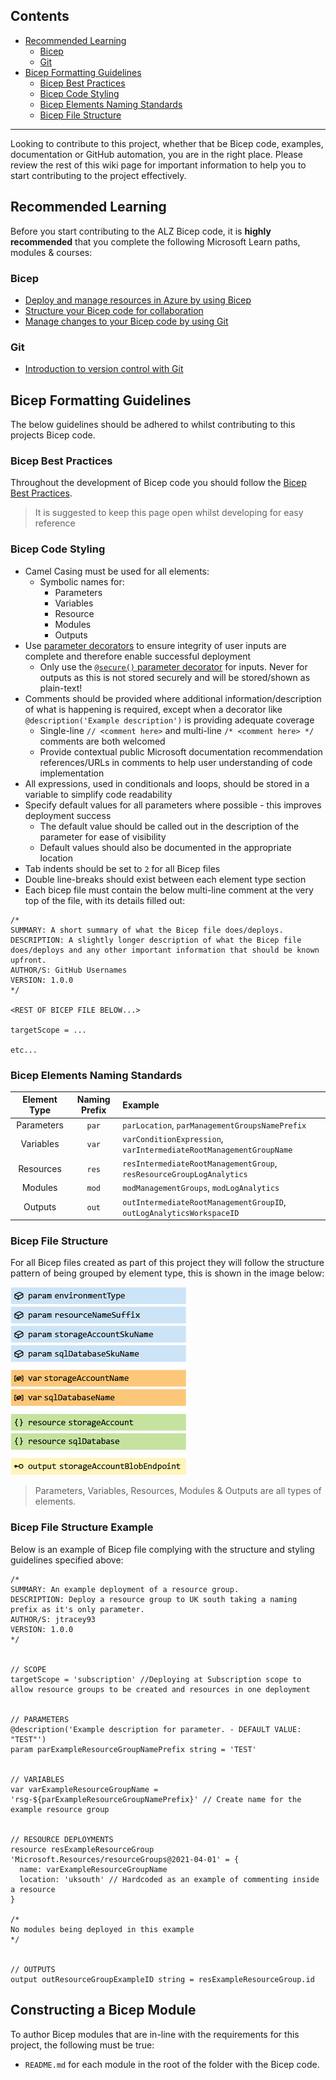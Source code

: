 ## Contents

- [Recommended Learning](#recommended-learning)
  - [Bicep](#bicep)
  - [Git](#git)
- [Bicep Formatting Guidelines](#bicep-formatting-guidelines)
  - [Bicep Best Practices](#bicep-best-practices)
  - [Bicep Code Styling](#bicep-code-styling)
  - [Bicep Elements Naming Standards](#bicep-elements-naming-standards)
  - [Bicep File Structure](#bicep-file-structure)

---

Looking to contribute to this project, whether that be Bicep code, examples, documentation or GitHub automation, you are in the right place. Please review the rest of this wiki page for important information to help you to start contributing to the project effectively.

## Recommended Learning

Before you start contributing to the ALZ Bicep code, it is **highly recommended** that you complete the following Microsoft Learn paths, modules & courses:

### Bicep

- [Deploy and manage resources in Azure by using Bicep](https://docs.microsoft.com/learn/paths/bicep-deploy/)
- [Structure your Bicep code for collaboration](https://docs.microsoft.com/learn/modules/structure-bicep-code-collaboration/)
- [Manage changes to your Bicep code by using Git](https://docs.microsoft.com/learn/modules/manage-changes-bicep-code-git/)

### Git

- [Introduction to version control with Git](https://docs.microsoft.com/learn/paths/intro-to-vc-git/)


## Bicep Formatting Guidelines

The below guidelines should be adhered to whilst contributing to this projects Bicep code.

### Bicep Best Practices

Throughout the development of Bicep code you should follow the [Bicep Best Practices](https://docs.microsoft.com/azure/azure-resource-manager/bicep/best-practices).

> It is suggested to keep this page open whilst developing for easy reference

### Bicep Code Styling

- Camel Casing must be used for all elements:
  - Symbolic names for:
    - Parameters
    - Variables
    - Resource
    - Modules
    - Outputs
- Use [parameter decorators](https://docs.microsoft.com/azure/azure-resource-manager/bicep/parameters#decorators) to ensure integrity of user inputs are complete and therefore enable successful deployment
  - Only use the [`@secure()` parameter decorator](https://docs.microsoft.com/azure/azure-resource-manager/bicep/parameters#secure-parameters) for inputs. Never for outputs as this is not stored securely and will be stored/shown as plain-text!
- Comments should be provided where additional information/description of what is happening is required, except when a decorator like `@description('Example description')` is providing adequate coverage
  - Single-line `// <comment here>` and multi-line `/* <comment here> */` comments are both welcomed
  - Provide contextual public Microsoft documentation recommendation references/URLs in comments to help user understanding of code implementation
- All expressions, used in conditionals and loops, should be stored in a variable to simplify code readability
- Specify default values for all parameters where possible - this improves deployment success
  - The default value should be called out in the description of the parameter for ease of visibility
  - Default values should also be documented in the appropriate location
- Tab indents should be set to `2` for all Bicep files
- Double line-breaks should exist between each element type section
- Each bicep file must contain the below multi-line comment at the very top of the file, with its details filled out:

```bicep
/*
SUMMARY: A short summary of what the Bicep file does/deploys.
DESCRIPTION: A slightly longer description of what the Bicep file does/deploys and any other important information that should be known upfront.
AUTHOR/S: GitHub Usernames
VERSION: 1.0.0
*/

<REST OF BICEP FILE BELOW...>

targetScope = ...

etc...
```

### Bicep Elements Naming Standards

| Element Type | Naming Prefix | Example |
| :------------: | :-------------: | :------- |
| Parameters | `par` | `parLocation`, `parManagementGroupsNamePrefix` |
| Variables | `var` | `varConditionExpression`, `varIntermediateRootManagementGroupName` |
| Resources | `res` | `resIntermediateRootManagementGroup`, `resResourceGroupLogAnalytics` |
| Modules | `mod` | `modManagementGroups`, `modLogAnalytics` |
| Outputs | `out` | `outIntermediateRootManagementGroupID`, `outLogAnalyticsWorkspaceID` |

### Bicep File Structure

For all Bicep files created as part of this project they will follow the structure pattern of being grouped by element type, this is shown in the image below:

![Bicep File Structure By Element Type Image](media/bicep-structure.png)

> Parameters, Variables, Resources, Modules & Outputs are all types of elements.

### Bicep File Structure Example

Below is an example of Bicep file complying with the structure and styling guidelines specified above:

```bicep
/*
SUMMARY: An example deployment of a resource group.
DESCRIPTION: Deploy a resource group to UK south taking a naming prefix as it's only parameter.
AUTHOR/S: jtracey93
VERSION: 1.0.0
*/


// SCOPE
targetScope = 'subscription' //Deploying at Subscription scope to allow resource groups to be created and resources in one deployment


// PARAMETERS
@description('Example description for parameter. - DEFAULT VALUE: "TEST"')
param parExampleResourceGroupNamePrefix string = 'TEST'


// VARIABLES
var varExampleResourceGroupName = 'rsg-${parExampleResourceGroupNamePrefix}' // Create name for the example resource group


// RESOURCE DEPLOYMENTS 
resource resExampleResourceGroup 'Microsoft.Resources/resourceGroups@2021-04-01' = {
  name: varExampleResourceGroupName
  location: 'uksouth' // Hardcoded as an example of commenting inside a resource
}

/* 
No modules being deployed in this example
*/


// OUTPUTS
output outResourceGroupExampleID string = resExampleResourceGroup.id

```

## Constructing a Bicep Module

To author Bicep modules that are in-line with the requirements for this project, the following must be true:

- `README.md` for each module in the root of the folder with the Bicep code.